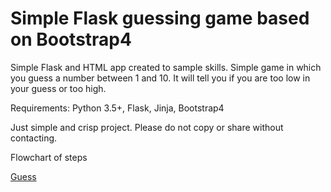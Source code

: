 # Simple Flask guessing game based on Bootstrap4

Simple Flask and HTML app created to sample skills. Simple game in which you guess a number between 1 and 10. It will tell you if you are too low in your guess or too high. 

Requirements: Python 3.5+, Flask, Jinja, Bootstrap4

Just simple and crisp project. Please do not copy or share without contacting.

Flowchart of steps

[Guess](https://github.com/MTrawinska/flask-python-guessing-game/blob/master/zgaduj.png)
